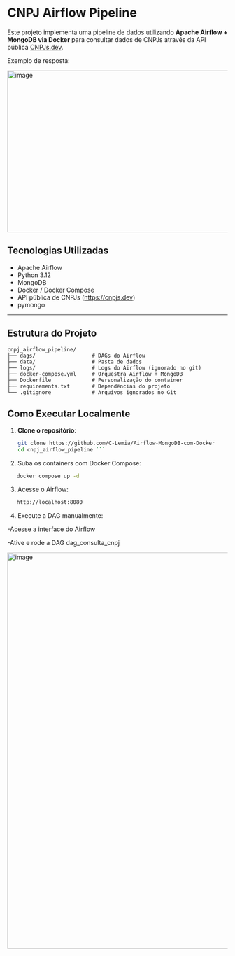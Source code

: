 # CNPJ Airflow Pipeline

Este projeto implementa uma pipeline de dados utilizando **Apache Airflow + MongoDB via Docker** para consultar dados de CNPJs através da API pública [CNPJs.dev](https://cnpjs.dev/).

Exemplo de resposta:

<img width="676" height="370" alt="image" src="https://github.com/user-attachments/assets/cdac7e28-3cfb-41cc-ac80-037722778fc6" />


## Tecnologias Utilizadas

- Apache Airflow
- Python 3.12
- MongoDB 
- Docker / Docker Compose
- API pública de CNPJs (https://cnpjs.dev)
- pymongo

---

## Estrutura do Projeto

```plaintext
cnpj_airflow_pipeline/
├── dags/                  # DAGs do Airflow
├── data/                  # Pasta de dados 
├── logs/                  # Logs do Airflow (ignorado no git)
├── docker-compose.yml     # Orquestra Airflow + MongoDB
├── Dockerfile             # Personalização do container 
├── requirements.txt       # Dependências do projeto
└── .gitignore             # Arquivos ignorados no Git
```

## Como Executar Localmente

1. **Clone o repositório**:
   ```bash
   git clone https://github.com/C-Lemia/Airflow-MongoDB-com-Docker
   cd cnpj_airflow_pipeline ```


2. Suba os containers com Docker Compose:
```bash
   docker compose up -d
```
3. Acesse o Airflow:
```bash
   http://localhost:8080
```
4. Execute a DAG manualmente:
   
-Acesse a interface do Airflow

-Ative e rode a DAG dag_consulta_cnpj 

<img width="1743" height="906" alt="image" src="https://github.com/user-attachments/assets/4825edeb-5a8a-4fa4-863e-87dfdb8c9811" />
